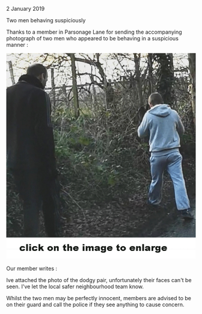 2 January 2019

Two men behaving suspiciously

Thanks to a member in Parsonage Lane for sending the accompanying photograph of two men who appeared to be behaving in a suspicious manner :

[](http://www.northcrayresidents.org.uk/posters/poster233.pdf)

![Image](images/nm0657_1.gif)

Our member writes :

Ive attached the photo of the dodgy pair, unfortunately their faces can't be seen. I've let the local safer neighbourhood team know.

Whilst the two men may be perfectly innocent, members are advised to be on their guard and call the police if they see anything to cause concern.
